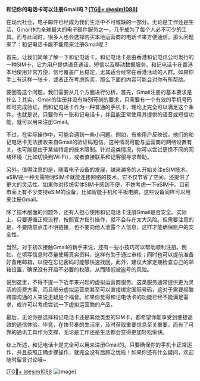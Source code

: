 **和记你的电话卡可以注册Gmail吗？[[TG💪+ @esim1088](https://t.me/s/esim1088)]**

在现代社会，电子邮件已经成为我们生活中不可或缺的一部分。无论是工作还是生活，Gmail作为全球最大的电子邮件服务之一，几乎成为了每个人必不可少的工具。而与此同时，很多人也会选择购买本地运营商的电话卡来方便通信。那么问题来了：和记电话卡能不能用来注册Gmail呢？

首先，让我们简单了解一下和记电话卡。和记电话卡是由香港和记电讯公司发行的一种SIM卡，它为用户提供语音通话、短信以及移动数据服务。和记电话卡在香港本地使用非常方便，信号覆盖广且稳定，尤其适合经常在香港活动的人群。如果你手上有这样一张卡，或者正在考虑购买，那么下面的内容可能会对你有所帮助。

要回答这个问题，我们需要从几个方面进行分析。首先，Gmail注册的基本要求是什么？其实，Gmail的注册并没有特别苛刻的要求，只需要有一个有效的手机号码即可完成验证。而和记电话卡作为一种普通的手机卡，理论上完全可以满足这个条件。也就是说，只要你有一张和记电话卡，并且能正常使用其提供的语音或短信功能，就可以用来注册Gmail。

不过，在实际操作中，可能会遇到一些小问题。例如，有些用户反映说，他们的和记电话卡无法接收来自Gmail的验证码短信。这种情况可能与运营商的网络设置有关，也可能是由于某些特定的技术限制。针对这类情况，你可以尝试更换不同的网络环境（比如切换到Wi-Fi），或者直接联系和记客服寻求帮助。

另外，值得注意的是，随着电子设备的发展，越来越多的人开始关注eSIM技术。eSIM是一种无需物理SIM卡就能连接网络的技术，它不仅节省了空间，还提供了更大的灵活性。如果你对传统实体SIM卡感到不便，不妨考虑一下eSIM卡。目前市面上有不少支持eSIM的设备，比如智能手机和平板电脑，这些设备同样可以用来注册Gmail。

除了技术层面的问题外，还有人担心使用和记电话卡注册Gmail是否安全。实际上，只要遵循正规流程，按照官方指引操作，就不会存在太大风险。但需要注意的是，不要随意点击不明链接，也不要向他人泄露个人信息，这样才能确保账户的安全性。

当然，对于初次接触Gmail的新手来说，还有一些小技巧可以帮助顺利注册。例如，在填写信息时尽量使用真实资料，这样有助于通过审核；同时也可以提前准备好备用邮箱，以便在忘记密码时能够快速找回。此外，建议大家定期检查自己的邮箱设置，确保没有开启不必要的权限，从而降低被盗号的风险。

说到这里，不得不提一下近年来兴起的虚拟运营商服务。这类服务通常提供更为灵活的资费方案，而且部分虚拟运营商甚至可以直接绑定国际号码，这对于需要频繁跨国沟通的人来说无疑是个福音。如果你觉得和记电话卡的功能已经不能满足需求，或许可以考虑尝试一下虚拟运营商的产品。

最后，无论你是选择和记电话卡还是其他类型的SIM卡，都希望你能享受到便捷高效的通信体验。毕竟，在快节奏的生活里，及时获取重要信息至关重要。而有了可靠的通讯工具作为支撑，无论是工作还是生活都会变得更加轻松愉快。

综上所述，和记电话卡是完全可以用来注册Gmail的。只要确保你的手机卡正常运作，并且按照正确步骤操作，就完全没有后顾之忧啦！如果你还有什么疑问，欢迎随时留言讨论哦~

[[TG💪+ @esim1088](https://t.me/s/esim1088) ![Image](https://i.postimg.cc/4NQfJmqS/Snipaste-2025-05-13-00-14-12.png)]